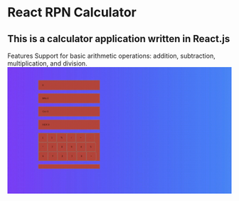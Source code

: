 # React RPN Calculator
## This is a calculator application written in React.js 
Features
Support for basic arithmetic operations: addition, subtraction, multiplication, and division.
![](https://github.com/markusm1901/react_calculator/blob/main/assets/2023-04-26-19-35-25.gif)


